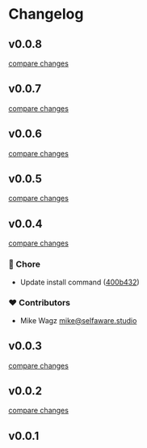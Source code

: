 # Changelog


## v0.0.8

[compare changes](https://github.com/selfawarestudio/greta/compare/v0.0.7...v0.0.8)

## v0.0.7

[compare changes](https://github.com/selfawarestudio/greta/compare/v0.0.6...v0.0.7)

## v0.0.6

[compare changes](https://github.com/selfawarestudio/greta/compare/v0.0.5...v0.0.6)

## v0.0.5

[compare changes](https://github.com/selfawarestudio/greta/compare/v0.0.4...v0.0.5)

## v0.0.4

[compare changes](https://github.com/selfawarestudio/greta/compare/v0.0.3...v0.0.4)

### 🏡 Chore

- Update install command ([400b432](https://github.com/selfawarestudio/greta/commit/400b432))

### ❤️ Contributors

- Mike Wagz <mike@selfaware.studio>

## v0.0.3

[compare changes](https://github.com/selfawarestudio/greta/compare/v0.0.2...v0.0.3)

## v0.0.2

[compare changes](https://github.com/selfawarestudio/greta/compare/v0.0.1...v0.0.2)

## v0.0.1


